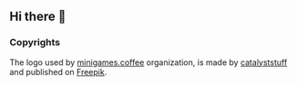 ## Hi there :wave:

### Copyrights
The logo used by [minigames.coffee](https://github.com/minigamescoffee) organization, is made by [catalyststuff](https://www.freepik.com/author/catalyststuff) and published on [Freepik](https://www.freepik.com/free-vector/coffee-love-foam-with-beans-cartoon-icon-illustration_12006499.htm#query=coffee%20cup%20icon&position=3&from_view=keyword).
